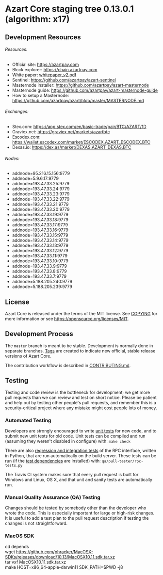 Azart Core staging tree 0.13.0.1 (algorithm: x17)
===============================


## Development Resources

###### Resources:
- Official site: https://azartpay.com  
- Block explorer: https://chain.azartpay.com  
- White paper: [whitepaper_v2.pdf](https://github.com/azartpay/azart/blob/master/azart-docs/whitepaper_v2.pdf)  
- Sentinel: https://github.com/azartpay/azart-sentinel  
- Masternode installer: https://github.com/azartpay/azart-masternode  
- Masternode guide: https://github.com/azartpay/azart-masternode-guide  
- How to setup a Masternode: https://github.com/azartpay/azart/blob/master/MASTERNODE.md

###### Exchanges:  
- Stex.com: https://app.stex.com/en/basic-trade/pair/BTC/AZART/1D
- Graviex.net: https://graviex.net/markets/azartbtc
- Escodex.com: https://wallet.escodex.com/market/ESCODEX.AZART_ESCODEX.BTC
- Dexas.io: https://dex.as/market/DEXAS.AZART_DEXAS.BTC

###### Nodes:  
- addnode=95.216.15.156:9779
- addnode=5.9.6.17:9779
- addnode=193.47.33.25:9779
- addnode=193.47.33.24:9779
- addnode=193.47.33.23:9779
- addnode=193.47.33.22:9779
- addnode=193.47.33.21:9779
- addnode=193.47.33.20:9779
- addnode=193.47.33.19:9779
- addnode=193.47.33.18:9779
- addnode=193.47.33.17:9779
- addnode=193.47.33.16:9779
- addnode=193.47.33.15:9779
- addnode=193.47.33.14:9779
- addnode=193.47.33.13:9779
- addnode=193.47.33.12:9779
- addnode=193.47.33.11:9779
- addnode=193.47.33.10:9779
- addnode=193.47.33.9:9779
- addnode=193.47.33.8:9779
- addnode=193.47.33.7:9779
- addnode=5.188.205.240:9779
- addnode=5.188.205.239:9779

License
-------

Azart Core is released under the terms of the MIT license. See [COPYING](COPYING) for more
information or see https://opensource.org/licenses/MIT.

Development Process
-------------------

The `master` branch is meant to be stable. Development is normally done in separate branches.
[Tags](https://github.com/azartpay/azart/tags) are created to indicate new official,
stable release versions of Azart Core.

The contribution workflow is described in [CONTRIBUTING.md](CONTRIBUTING.md).

Testing
-------

Testing and code review is the bottleneck for development; we get more pull
requests than we can review and test on short notice. Please be patient and help out by testing
other people's pull requests, and remember this is a security-critical project where any mistake might cost people
lots of money.

### Automated Testing

Developers are strongly encouraged to write [unit tests](/doc/unit-tests.md) for new code, and to
submit new unit tests for old code. Unit tests can be compiled and run
(assuming they weren't disabled in configure) with: `make check`

There are also [regression and integration tests](/qa) of the RPC interface, written
in Python, that are run automatically on the build server.
These tests can be run (if the [test dependencies](/qa) are installed) with: `qa/pull-tester/rpc-tests.py`

The Travis CI system makes sure that every pull request is built for Windows
and Linux, OS X, and that unit and sanity tests are automatically run.

### Manual Quality Assurance (QA) Testing

Changes should be tested by somebody other than the developer who wrote the
code. This is especially important for large or high-risk changes. It is useful
to add a test plan to the pull request description if testing the changes is
not straightforward.

### MacOS SDK

cd depends  
wget https://github.com/phracker/MacOSX-SDKs/releases/download/10.13/MacOSX10.11.sdk.tar.xz  
tar vxf MacOSX10.11.sdk.tar.xz  
make HOST=x86_64-apple-darwin11 SDK_PATH=$PWD -j8  
